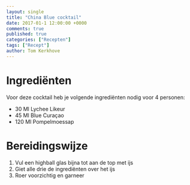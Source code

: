 ```yaml
---
layout: single
title: "China Blue cocktail"
date: 2017-01-1 12:00:00 +0000
comments: true
published: true
categories: ["Recepten"]
tags: ["Recept"]
author: Tom Kerkhove
---
```


# Ingrediënten
Voor deze cocktail heb je volgende ingrediënten nodig voor 4 personen:

- 30 Ml Lychee Likeur
- 45 Ml Blue Curaçao
- 120 Ml Pompelmoessap

# Bereidingswijze

1. Vul een highball glas bijna tot aan de top met ijs
2. Giet alle drie de ingrediënten over het ijs
3. Roer voorzichtig en garneer